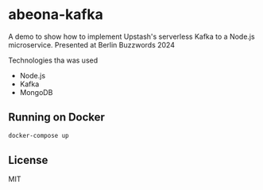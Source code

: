 # abeona-kafka
A demo to show how to implement Upstash's serverless Kafka to a Node.js microservice. Presented at Berlin Buzzwords 2024

Technologies tha was used

- Node.js
- Kafka
- MongoDB

## Running on Docker

```sh
docker-compose up
```

## License

MIT

